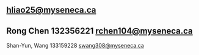 hliao25@myseneca.ca
----------------------
Rong Chen 
132356221
rchen104@myseneca.ca
----------------------
Shan-Yun, Wang
133159228
swang308@myseneca.ca
